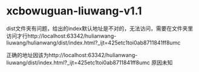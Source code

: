 # xcbowuguan-liuwang-v1.1


dist文件夹有问题，给出的index默认地址是不对的，无法访问，需要在文件夹里访问才行http://localhost:63342/hulianwang-liuwang/hulianwang/dist/index.html?_ijt=425etc1toi0ab8711841ff8umc

正确的地址因该为http://localhost:63342/hulianwang-liuwang/dist/index.html?_ijt=425etc1toi0ab8711841ff8umc
原因未知
